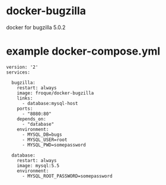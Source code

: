 # docker-bugzilla
docker for bugzilla 5.0.2

# example docker-compose.yml

```
version: '2'
services:

  bugzilla:
    restart: always
    image: froque/docker-bugzilla
    links:
      - database:mysql-host
    ports:
      - "8080:80"
    depends_on:
      - "database"
    environment:
      - MYSQL_DB=bugs
      - MYSQL_USER=root
      - MYSQL_PWD=somepassword

  database:
    restart: always
    image: mysql:5.5
    environment:
      - MYSQL_ROOT_PASSWORD=somepassword
```
